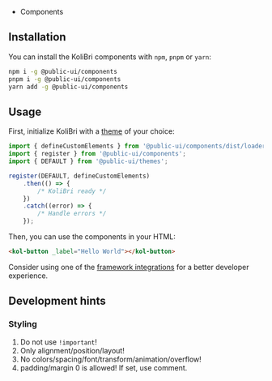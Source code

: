  - Components

## Installation

You can install the KoliBri components with `npm`, `pnpm` or `yarn`:

```bash
npm i -g @public-ui/components
pnpm i -g @public-ui/components
yarn add -g @public-ui/components
```

## Usage

First, initialize KoliBri with a [theme](https://github.com/public-ui/kolibri/tree/develop/packages/themes) of your choice:

```ts
import { defineCustomElements } from '@public-ui/components/dist/loader';
import { register } from '@public-ui/components';
import { DEFAULT } from '@public-ui/themes';

register(DEFAULT, defineCustomElements)
	.then(() => {
		/* KoliBri ready */
	})
	.catch((error) => {
		/* Handle errors */
	});
```

Then, you can use the components in your HTML:

```html
<kol-button _label="Hello World"></kol-button>
```

Consider using one of the [framework integrations](https://public-ui.github.io/en/docs/get-started/frameworks) for a better developer experience.

## Development hints

### Styling

1. Do not use `!important`!
2. Only alignment/position/layout!
3. No colors/spacing/font/transform/animation/overflow!
4. padding/margin 0 is allowed! If set, use comment.
